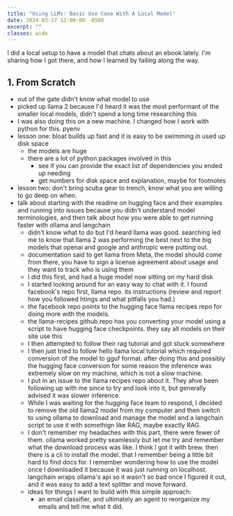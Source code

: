 ```yaml
---
title: "Using LLMs: Basic Use Case With A Local Model"
date: 2024-03-17 12:00:00 -0500
excerpt: ""
classes: wide
---
```


I did a local setup to have a model that chats about an ebook lately. I'm sharing how I got there, and how I learned by failing along the way.

## 1. From Scratch

* out of the gate didn't know what model to use
* picked up llama 2 because I'd heard it was the most performant of the smaller local models, didn't spend a long time researching this
* I was also doing this on a new machine. I changed how I work with python for this. pyenv
* lesson one: bloat builds up fast and it is easy to be swimming in used up disk space
    * the models are huge
    * there are a lot of python packages involved in this
        * see if you can provide the exact list of dependencies you ended up needing
        * get numbers for disk space and explanation, maybe for footnotes
* lesson two: don't bring scuba gear to trench, know what you are willing to go deep on when. 
* talk about starting with the readme on hugging face and their examples and running into issues because you didn't understand model terminologies, and then talk about how you were able to get running faster with ollama and langchain
    * didn't know what to do but I'd heard llama was good. searching led me to know that llama 2 was performing the best next to the big models that openai and google and anthropic were putting out. 
    * documentation said to get llama from Meta, the model should come from there, you have to sign a license agreement about usage and they want to track who is using them
    * I did this first, and had a huge model now sitting on my hard disk
    * I started looking around for an easy way to chat with it. I found facebook's repo first, llama repo. its instructions (review and report how you followed htings and what pitfalls you had.)
    * the facebook repo points to the hugging face llama recipes repo for doing more with the models. 
    * the llama-recipes github repo has you converting your model using a script to have hugging face checkpoints. they say all models on their site use this
    * I then attempted to follow their rag tutorial and got stuck somewhere
    * I then just tried to follow hello llama local tutorial which required conversion of the model to gguf format. after doing this and possibly the hugging face conversion for some reason the inference was extremely slow on my machine, which is not a slow machine. 
    * I put in an issue to the llama recipes repo about it. They ahve been following up with me since to try and look into it, but generally advised it was slower inference. 
    * While I was waiting for the hugging face team to respond, I decided to remove the old llama2 model from my computer and then switch to using ollama to download and manage the model and a langchain script to use it with somethign like RAG, maybe exactly RAG.
    * I don't remember my headaches with this part, there were fewer of them. ollama worked pretty seamlessly but let me try and remember what the download process was like. I think I got it with brew. then there is a cli to install the model. that I remember being a little bit hard to find docs for. I remember wondering how to use the model once I downloaded it because it was just running on localhost. langchain wraps ollama's api so it wasn't so bad once I figured it out, and it was easy to add a text splitter and move forward. 
    * ideas for things I want to build with this simple approach: 
        * an email classifier, and ultimately an agent to reorganize my emails and tell me what it did. 